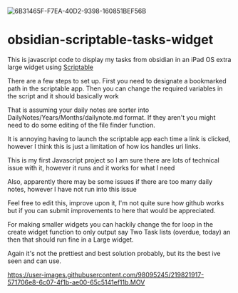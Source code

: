 ![6B31465F-F7EA-40D2-9398-160851BEF56B](https://user-images.githubusercontent.com/98095245/219832584-59e30683-e441-4a8b-969a-fcdf828694b7.jpeg)


# obsidian-scriptable-tasks-widget
This is javascript code to display my tasks from obsidian in an iPad OS extra large widget using [Scriptable](https://scriptable.app)

There are a few steps to set up. First you need to designate a bookmarked path in the scriptable app. Then you can change the required variables in the script and it should basically work

That is assuming your daily notes are sorter into DailyNotes/Years/Months/dailynote.md format. If they aren't you might need to do some editing of the file finder function.

It is annoying having to launch the scriptable app each time a link is clicked, however I think this is just a limitation of how ios handles uri links.

This is my first Javascript project so I am sure there are lots of technical issue with it, however it runs and it works for what I need

Also, apparently there may be some issues if there are too many daily notes, however I have not run into this issue

Feel free to edit this, improve upon it, I'm not quite sure how github works but if you can submit improvements to here that would be appreciated.

For making smaller widgets you can hackily change the for loop in the create widget function to only output say Two Task lists (overdue, today) an then that should run fine in a Large widget.

Again it's not the prettiest and best solution probably, but its the best ive seen and can use.

https://user-images.githubusercontent.com/98095245/219821917-571706e8-6c07-4f1b-ae00-65c5141ef11b.MOV
